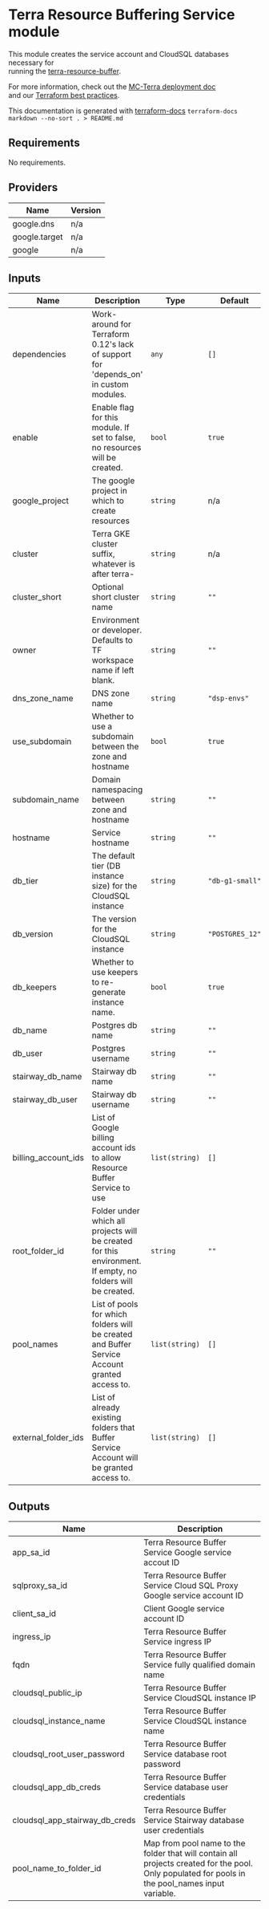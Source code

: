 # Terra Resource Buffering Service module

This module creates the service account and CloudSQL databases necessary for  
running the [terra-resource-buffer](http://github.com/databiosphere/terra-resource-buffer).

For more information, check out the [MC-Terra deployment doc](https://docs.dsp-devops.broadinstitute.org/mc-terra/mcterra-deployment)  
and our [Terraform best practices](https://docs.dsp-devops.broadinstitute.org/best-practices-guides/terraform).

This documentation is generated with [terraform-docs](https://github.com/segmentio/terraform-docs)
`terraform-docs markdown --no-sort . > README.md`

## Requirements

No requirements.

## Providers

| Name | Version |
|------|---------|
| google.dns | n/a |
| google.target | n/a |
| google | n/a |

## Inputs

| Name | Description | Type | Default | Required |
|------|-------------|------|---------|:--------:|
| dependencies | Work-around for Terraform 0.12's lack of support for 'depends\_on' in custom modules. | `any` | `[]` | no |
| enable | Enable flag for this module. If set to false, no resources will be created. | `bool` | `true` | no |
| google\_project | The google project in which to create resources | `string` | n/a | yes |
| cluster | Terra GKE cluster suffix, whatever is after terra- | `string` | n/a | yes |
| cluster\_short | Optional short cluster name | `string` | `""` | no |
| owner | Environment or developer. Defaults to TF workspace name if left blank. | `string` | `""` | no |
| dns\_zone\_name | DNS zone name | `string` | `"dsp-envs"` | no |
| use\_subdomain | Whether to use a subdomain between the zone and hostname | `bool` | `true` | no |
| subdomain\_name | Domain namespacing between zone and hostname | `string` | `""` | no |
| hostname | Service hostname | `string` | `""` | no |
| db\_tier | The default tier (DB instance size) for the CloudSQL instance | `string` | `"db-g1-small"` | no |
| db\_version | The version for the CloudSQL instance | `string` | `"POSTGRES_12"` | no |
| db\_keepers | Whether to use keepers to re-generate instance name. | `bool` | `true` | no |
| db\_name | Postgres db name | `string` | `""` | no |
| db\_user | Postgres username | `string` | `""` | no |
| stairway\_db\_name | Stairway db name | `string` | `""` | no |
| stairway\_db\_user | Stairway db username | `string` | `""` | no |
| billing\_account\_ids | List of Google billing account ids to allow Resource Buffer Service to use | `list(string)` | `[]` | no |
| root\_folder\_id | Folder under which all projects will be created for this environment. If empty, no folders will be created. | `string` | `""` | no |
| pool\_names | List of pools for which folders will be created and Buffer Service Account granted access to. | `list(string)` | `[]` | no |
| external\_folder\_ids | List of already existing folders that Buffer Service Account will be granted access to. | `list(string)` | `[]` | no |

## Outputs

| Name | Description |
|------|-------------|
| app\_sa\_id | Terra Resource Buffer Service Google service accout ID |
| sqlproxy\_sa\_id | Terra Resource Buffer Service Cloud SQL Proxy Google service account ID |
| client\_sa\_id | Client Google service account ID |
| ingress\_ip | Terra Resource Buffer Service ingress IP |
| fqdn | Terra Resource Buffer Service fully qualified domain name |
| cloudsql\_public\_ip | Terra Resource Buffer Service CloudSQL instance IP |
| cloudsql\_instance\_name | Terra Resource Buffer Service CloudSQL instance name |
| cloudsql\_root\_user\_password | Terra Resource Buffer Service database root password |
| cloudsql\_app\_db\_creds | Terra Resource Buffer Service database user credentials |
| cloudsql\_app\_stairway\_db\_creds | Terra Resource Buffer Service Stairway database user credentials |
| pool\_name\_to\_folder\_id | Map from pool name to the folder that will contain all projects created for the pool. Only populated for pools in the pool\_names input variable. |

